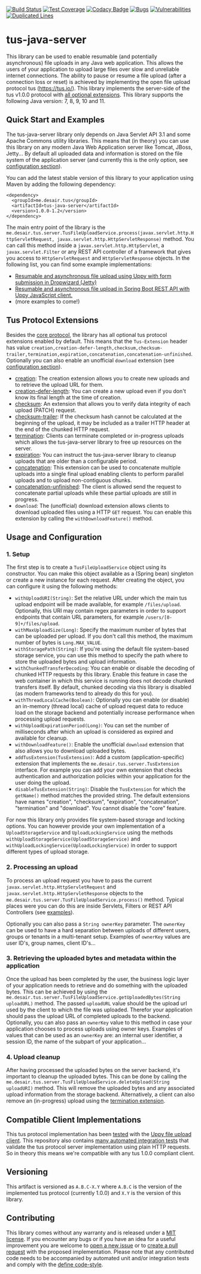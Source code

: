 [![Build Status](https://travis-ci.org/tomdesair/tus-java-server.svg?branch=master)](https://travis-ci.org/tomdesair/tus-java-server) [![Test Coverage](https://coveralls.io/repos/github/tomdesair/tus-java-server/badge.svg)](https://coveralls.io/github/tomdesair/tus-java-server) [![Codacy Badge](https://api.codacy.com/project/badge/Grade/d57e97c51d76419498fa69dd25e2bcee)](https://www.codacy.com/app/tom.desair/tus-java-server?utm_source=github.com&amp;utm_medium=referral&amp;utm_content=tomdesair/tus-java-server&amp;utm_campaign=Badge_Grade) [![Bugs](https://sonarcloud.io/api/project_badges/measure?project=me.desair.tus%3Atus-java-server&metric=bugs)](https://sonarcloud.io/dashboard?id=me.desair.tus%3Atus-java-server) [![Vulnerabilities](https://sonarcloud.io/api/project_badges/measure?project=me.desair.tus%3Atus-java-server&metric=vulnerabilities)](https://sonarcloud.io/dashboard?id=me.desair.tus%3Atus-java-server) [![Duplicated Lines](https://sonarcloud.io/api/project_badges/measure?project=me.desair.tus%3Atus-java-server&metric=duplicated_lines_density)](https://sonarcloud.io/dashboard?id=me.desair.tus%3Atus-java-server)

# tus-java-server
This library can be used to enable resumable (and potentially asynchronous) file uploads in any Java web application. This allows the users of your application to upload large files over slow and unreliable internet connections. The ability to pause or resume a file upload (after a connection loss or reset) is achieved by implementing the open file upload protocol tus (https://tus.io/). This library implements the server-side of the tus v1.0.0 protocol with [all optional extensions](#tus-protocol-extensions). This library supports the following Java version: 7, 8, 9, 10 and 11.

## Quick Start and Examples
The tus-java-server library only depends on Java Servlet API 3.1 and some Apache Commons utility libraries. This means that (in theory) you can use this library on any modern Java Web Application server like Tomcat, JBoss, Jetty... By default all uploaded data and information is stored on the file system of the application server (and currently this is the only option, see [configuration section](#usage-and-configuration)).

You can add the latest stable version of this library to your application using Maven by adding the following dependency:

    <dependency>
      <groupId>me.desair.tus</groupId>
      <artifactId>tus-java-server</artifactId>
      <version>1.0.0-1.2</version>
    </dependency>

The main entry point of the library is the `me.desair.tus.server.TusFileUploadService.process(javax.servlet.http.HttpServletRequest, javax.servlet.http.HttpServletResponse)` method. You can call this method inside a `javax.servlet.http.HttpServlet`, a `javax.servlet.Filter` or any REST API controller of a framework that gives you access to `HttpServletRequest` and `HttpServletResponse` objects. In the following list, you can find some example implementations:

* [Resumable and asynchronous file upload using Uppy with form submission in Dropwizard (Jetty)](https://github.com/tomdesair/tus-java-server-dropwizard-demo)
* [Resumable and asynchronous file upload in Spring Boot REST API with Uppy JavaScript client.](https://github.com/tomdesair/tus-java-server-spring-demo)
* (more examples to come!)

## Tus Protocol Extensions
Besides the [core protocol](https://tus.io/protocols/resumable-upload.html#core-protocol), the library has all optional tus protocol extensions enabled by default. This means that the `Tus-Extension` header has value `creation,creation-defer-length,checksum,checksum-trailer,termination,expiration,concatenation,concatenation-unfinished`. Optionally you can also enable an unofficial `download` extension (see [configuration section](#usage-and-configuration)).

* [creation](https://tus.io/protocols/resumable-upload.html#creation): The creation extension allows you to create new uploads and to retrieve the upload URL for them.
* [creation-defer-length](https://tus.io/protocols/resumable-upload.html#post): You can create a new upload even if you don't know its final length at the time of creation.
* [checksum](https://tus.io/protocols/resumable-upload.html#checksum): An extension that allows you to verify data integrity of each upload (PATCH) request.
* [checksum-trailer](https://tus.io/protocols/resumable-upload.html#checksum): If the checksum hash cannot be calculated at the beginning of the upload, it may be included as a trailer HTTP header at the end of the chunked HTTP request.
* [termination](https://tus.io/protocols/resumable-upload.html#termination): Clients can terminate completed or in-progress uploads which allows the tus-java-server library to free up resources on the server.
* [expiration](https://tus.io/protocols/resumable-upload.html#expiration): You can instruct the tus-java-server library to cleanup uploads that are older than a configurable period.
* [concatenation](https://tus.io/protocols/resumable-upload.html#concatenation): This extension can be used to concatenate multiple uploads into a single final upload enabling clients to perform parallel uploads and to upload non-contiguous chunks.
* [concatenation-unfinished](https://tus.io/protocols/resumable-upload.html#concatenation): The client is allowed send the request to concatenate partial uploads while these partial uploads are still in progress.
* `download`: The (unofficial) download extension allows clients to download uploaded files using a HTTP `GET` request. You can enable this extension by calling the `withDownloadFeature()` method.

## Usage and Configuration

### 1. Setup
The first step is to create a `TusFileUploadService` object using its constructor. You can make this object available as a (Spring bean) singleton or create a new instance for each request. After creating the object, you can configure it using the following methods:

* `withUploadURI(String)`: Set the relative URL under which the main tus upload endpoint will be made available, for example `/files/upload`. Optionally, this URI may contain regex parameters in order to support endpoints that contain URL parameters, for example `/users/[0-9]+/files/upload`.
* `withMaxUploadSize(Long)`: Specify the maximum number of bytes that can be uploaded per upload. If you don't call this method, the maximum number of bytes is `Long.MAX_VALUE`.
* `withStoragePath(String)`: If you're using the default file system-based storage service, you can use this method to specify the path where to store the uploaded bytes and upload information.
* `withChunkedTransferDecoding`: You can enable or disable the decoding of chunked HTTP requests by this library. Enable this feature in case the web container in which this service is running does not decode chunked transfers itself. By default, chunked decoding via this library is disabled (as modern frameworks tend to already do this for you).
* `withThreadLocalCache(Boolean)`: Optionally you can enable (or disable) an in-memory (thread local) cache of upload request data to reduce load on the storage backend and potentially increase performance when processing upload requests.
* `withUploadExpirationPeriod(Long)`: You can set the number of milliseconds after which an upload is considered as expired and available for cleanup.
* `withDownloadFeature()`: Enable the unofficial `download` extension that also allows you to download uploaded bytes.
* `addTusExtension(TusExtension)`: Add a custom (application-specific) extension that implements the `me.desair.tus.server.TusExtension` interface. For example you can add your own extension that checks authentication and authorization policies within your application for the user doing the upload.
* `disableTusExtension(String)`: Disable the `TusExtension` for which the `getName()` method matches the provided string. The default extensions have names "creation", "checksum", "expiration", "concatenation", "termination" and "download". You cannot disable the "core" feature.


For now this library only provides file system-based storage and locking options. You can however provide your own implementation of a `UploadStorageService` and `UploadLockingService` using the methods `withUploadStorageService(UploadStorageService)` and `withUploadLockingService(UploadLockingService)` in order to support different types of upload storage.

### 2. Processing an upload
To process an upload request you have to pass the current `javax.servlet.http.HttpServletRequest` and `javax.servlet.http.HttpServletResponse` objects to the `me.desair.tus.server.TusFileUploadService.process()` method. Typical places were you can do this are inside Servlets, Filters or REST API Controllers (see [examples](#quick-start-and-examples)).

Optionally you can also pass a `String ownerKey` parameter. The `ownerKey` can be used to have a hard separation between uploads of different users, groups or tenants in a multi-tenant setup. Examples of `ownerKey` values are user ID's, group names, client ID's...

### 3. Retrieving the uploaded bytes and metadata within the application
Once the upload has been completed by the user, the business logic layer of your application needs to retrieve and do something with the uploaded bytes. This can be achieved by using the `me.desair.tus.server.TusFileUploadService.getUploadedBytes(String uploadURL)` method. The passed `uploadURL` value should be the upload url used by the client to which the file was uploaded. Therefor your application should pass the upload URL of completed uploads to the backend. Optionally, you can also pass an `ownerKey` value to this method in case your application chooses to process uploads using owner keys. Examples of values that can be used as an `ownerKey` are: an internal user identifier, a session ID, the name of the subpart of your application...

### 4. Upload cleanup
After having processed the uploaded bytes on the server backend, it's important to cleanup the uploaded bytes. This can be done by calling the `me.desair.tus.server.TusFileUploadService.deleteUpload(String uploadURI)` method. This will remove the uploaded bytes and any associated upload information from the storage backend. Alternatively, a client can also remove an (in-progress) upload using the [termination extension](https://tus.io/protocols/resumable-upload.html#termination). 

## Compatible Client Implementations
This tus protocol implementation has been [tested](https://github.com/tomdesair/tus-java-server-spring-demo) with the [Uppy file upload client](https://uppy.io/). This repository also contains [many automated integration tests](https://github.com/tomdesair/tus-java-server/blob/master/src/test/java/me/desair/tus/server/ITTusFileUploadService.java) that validate the tus protocol server implementation using plain HTTP requests. So in theory this means we're compatible with any tus 1.0.0 compliant client.

## Versioning
This artifact is versioned as `A.B.C-X.Y` where `A.B.C` is the version of the implemented tus protocol (currently 1.0.0) and `X.Y` is the version of this library. 

## Contributing
This library comes without any warranty and is released under a [MIT license](https://github.com/tomdesair/tus-java-server/blob/master/LICENSE). If you encounter any bugs or if you have an idea for a useful improvement you are welcome to [open a new issue](https://github.com/tomdesair/tus-java-server/issues) or to [create a pull request](https://github.com/tomdesair/tus-java-server/pulls) with the proposed implementation. Please note that any contributed code needs to be accompanied by automated unit and/or integration tests and comply with the [define code-style](https://github.com/tomdesair/tus-java-server/blob/master/checkstyle.xml).
